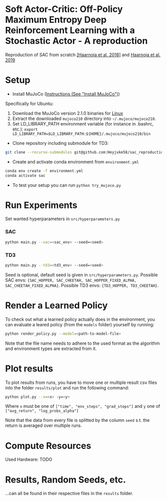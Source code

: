 # Soft Actor-Critic: Off-Policy Maximum Entropy Deep Reinforcement Learning with a Stochastic Actor -  A reproduction
Reproduction of SAC from scratch [[Haarnoja et al. 2018]](https://arxiv.org/pdf/1801.01290.pdf) and [Haarnoja et al. 2019](https://arxiv.org/pdf/1812.05905.pdf)


# Setup


- Install MuJoCo ([Instructions (See "Install MuJoCo")](https://github.com/openai/mujoco-py#install-mujoco))

Specifically for Ubuntu:
1. Download the MuJoCo version 2.1.0 binaries for [Linux](https://mujoco.org/download/mujoco210-linux-x86_64.tar.gz)
2. Extract the downloaded `mujoco210` directory into `~/.mujoco/mujoco210`.
3. Set LD_LIBRARY_PATH environment variable (for instance in .bashrc, etc.): `export LD_LIBRARY_PATH=$LD_LIBRARY_PATH:${HOME}/.mujoco/mujoco210/bin`

- Clone repository including submodule for TD3:

```sh
git clone --recurse-submodules git@github.com:Heyjuke58/sac_reproduction.git
```
- Create and activate conda environment from `environment.yml`

```sh
conda env create -f environment.yml
conda activate sac
```

- To test your setup you can run `python try_mujoco.py`

# Run Experiments

Set wanted hyperparameters in `src/hyperparameters.py`

### SAC
```sh
python main.py --sac=<sac_env> --seed=<seed>
```

### TD3
```sh
python main.py --td3=<td3_env> --seed=<seed>
```

Seed is optional, default seed is given in `src/hyperparameters.py`.
Possible SAC envs: `{SAC_HOPPER, SAC_CHEETAH, SAC_HOPPER_FIXED_ALPHA, SAC_CHEETAH_FIXED_ALPHA}`.
Possible TD3 envs: `{TD3_HOPPER, TD3_CHEETAH}`.

# Render a Learned Policy

To check out what a learned policy actually does in the environment, you can evaluate a leared policy (from the `models` folder) yourself by running:

```sh
python render_policy.py --model=<path-to-model-file>
```

Note that the file name needs to adhere to the used format as the algorithm and environment types are extracted from it.

# Plot results

To plot results from runs, you have to move one or multiple result csv files into the folder `results/plot` and run the following command:

```sh
python plot.py --x=<x> -y=<y>
```
Where `x` must be one of `["time", "env_steps", "grad_steps"]` and `y` one of `["avg_return", "log_probs_alpha"]`

Note that the data from every file is splitted by the column `seed` s.t. the return is averaged over multiple runs.

# Compute Resources

Used Hardware:
TODO

# Results, Random Seeds, etc.

...can all be found in their respective files in the `results` folder.